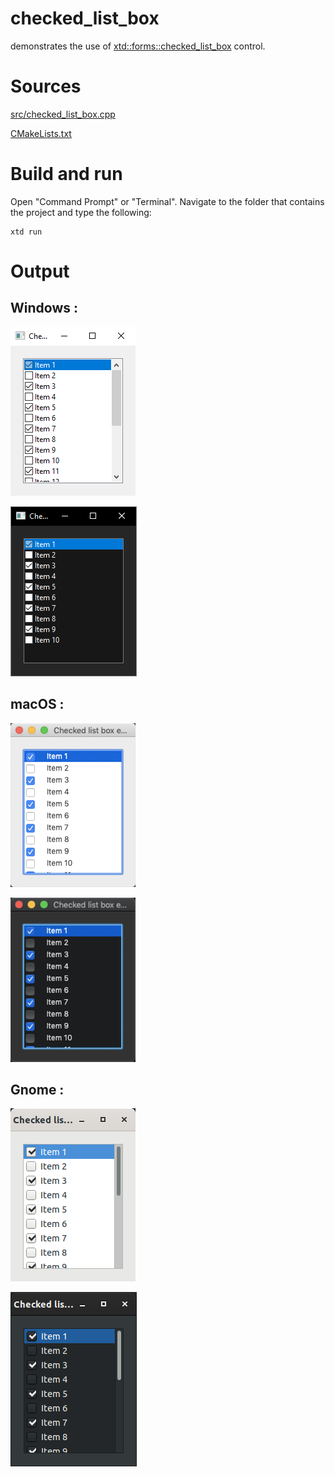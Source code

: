 # checked_list_box

demonstrates the use of [xtd::forms::checked_list_box](../../../src/xtd_forms/include/xtd/forms/checked_list_box.hpp) control.

# Sources

[src/checked_list_box.cpp](src/checked_list_box.cpp)

[CMakeLists.txt](CMakeLists.txt)

# Build and run

Open "Command Prompt" or "Terminal". Navigate to the folder that contains the project and type the following:

```shell
xtd run
```

# Output

## Windows :

![Screenshot](../../../docs/pictures/examples/checked_list_box_w.png)

![Screenshot](../../../docs/pictures/examples/checked_list_box_wd.png)

## macOS :

![Screenshot](../../../docs/pictures/examples/checked_list_box_m.png)

![Screenshot](../../../docs/pictures/examples/checked_list_box_md.png)

## Gnome :

![Screenshot](../../../docs/pictures/examples/checked_list_box_g.png)

![Screenshot](../../../docs/pictures/examples/checked_list_box_gd.png)
